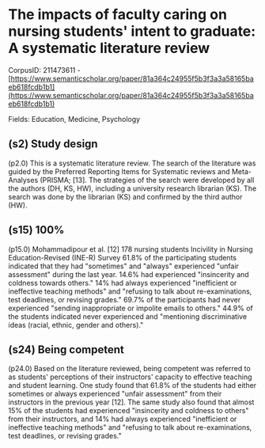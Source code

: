 # The impacts of faculty caring on nursing students' intent to graduate: A systematic literature review

CorpusID: 211473611 - [https://www.semanticscholar.org/paper/81a364c24955f5b3f3a3a58165baeb618fcdb1b1](https://www.semanticscholar.org/paper/81a364c24955f5b3f3a3a58165baeb618fcdb1b1)

Fields: Education, Medicine, Psychology

## (s2) Study design
(p2.0) This is a systematic literature review. The search of the literature was guided by the Preferred Reporting Items for Systematic reviews and Meta-Analyses (PRISMA; [13]. The strategies of the search were developed by all the authors (DH, KS, HW), including a university research librarian (KS). The search was done by the librarian (KS) and confirmed by the third author (HW).
## (s15) 100%
(p15.0) Mohammadipour et al. [12] 178 nursing students Incivility in Nursing Education-Revised (INE-R) Survey 61.8% of the participating students indicated that they had "sometimes" and "always" experienced "unfair assessment" during the last year. 14.6% had experienced "insincerity and coldness towards others." 14% had always experienced "inefficient or ineffective teaching methods" and "refusing to talk about re-examinations, test deadlines, or revising grades." 69.7% of the participants had never experienced "sending inappropriate or impolite emails to others." 44.9% of the students indicated never experienced and "mentioning discriminative ideas (racial, ethnic, gender and others)."
## (s24) Being competent
(p24.0) Based on the literature reviewed, being competent was referred to as students' perceptions of their instructors' capacity to effective teaching and student learning. One study found that 61.8% of the students had either sometimes or always experienced "unfair assessment" from their instructors in the previous year [12]. The same study also found that almost 15% of the students had experienced "insincerity and coldness to others" from their instructors, and 14% had always experienced "inefficient or ineffective teaching methods" and "refusing to talk about re-examinations, test deadlines, or revising grades."
